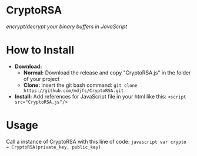 # CryptoRSA  
*encrypt/decrypt your binary buffers in JavaScript*

# How to Install
- **Download:**
  - **Normal:** Download the release and copy "CryptoRSA.js" in the folder of your project
  - **Clone:** insert the git bash command: ```git clone https://github.com/mdjfs/CryptoRSA.git``` 
- **Install:**
  Add references for JavaScript file in your html like this: ```<script src="CryptoRSA.js"/>```
  
 # Usage
 Call a instance of CryptoRSA with this line of code: ```javascript var crypto = CryptoRSA(private_key, public_key)```
